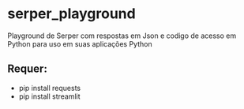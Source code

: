 # serper_playground
Playground de Serper com respostas em Json e codigo de acesso em Python para uso em suas aplicações Python

## Requer:
- pip install requests
- pip install streamlit
